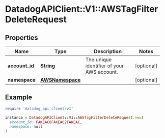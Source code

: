 # DatadogAPIClient::V1::AWSTagFilterDeleteRequest

## Properties

| Name | Type | Description | Notes |
| ---- | ---- | ----------- | ----- |
| **account_id** | **String** | The unique identifier of your AWS account. | [optional] |
| **namespace** | [**AWSNamespace**](AWSNamespace.md) |  | [optional] |

## Example

```ruby
require 'datadog_api_client/v1'

instance = DatadogAPIClient::V1::AWSTagFilterDeleteRequest.new(
  account_id: FAKEAC0FAKEAC2FAKEAC,
  namespace: null
)
```

